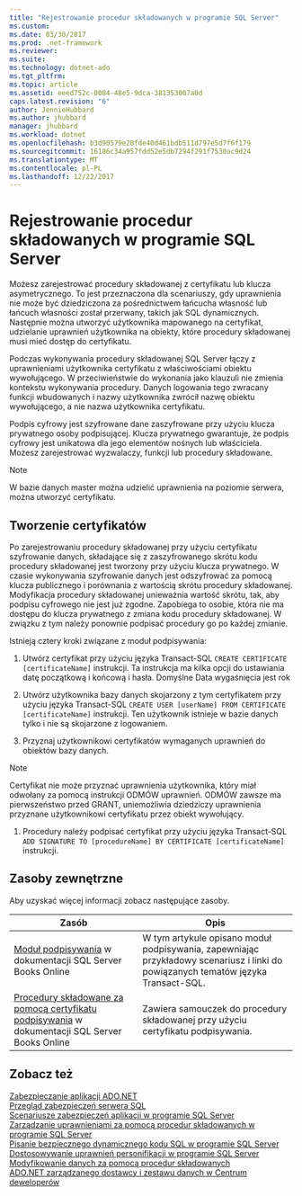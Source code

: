 ```yaml
---
title: "Rejestrowanie procedur składowanych w programie SQL Server"
ms.custom: 
ms.date: 03/30/2017
ms.prod: .net-framework
ms.reviewer: 
ms.suite: 
ms.technology: dotnet-ado
ms.tgt_pltfrm: 
ms.topic: article
ms.assetid: eeed752c-0084-48e5-9dca-381353007a0d
caps.latest.revision: "6"
author: JennieHubbard
ms.author: jhubbard
manager: jhubbard
ms.workload: dotnet
ms.openlocfilehash: b3d90579e28fde40d461bdb511d797e5d7f6f179
ms.sourcegitcommit: 16186c34a957fdd52e5db7294f291f7530ac9d24
ms.translationtype: MT
ms.contentlocale: pl-PL
ms.lasthandoff: 12/22/2017
---
```

# <a name="signing-stored-procedures-in-sql-server"></a>Rejestrowanie procedur składowanych w programie SQL Server
Możesz zarejestrować procedury składowanej z certyfikatu lub klucza asymetrycznego. To jest przeznaczona dla scenariuszy, gdy uprawnienia nie może być dziedziczona za pośrednictwem łańcucha własność lub łańcuch własności został przerwany, takich jak SQL dynamicznych. Następnie można utworzyć użytkownika mapowanego na certyfikat, udzielanie uprawnień użytkownika na obiekty, które procedury składowanej musi mieć dostęp do certyfikatu.  
  
 Podczas wykonywania procedury składowanej SQL Server łączy z uprawnieniami użytkownika certyfikatu z właściwościami obiektu wywołującego. W przeciwieństwie do wykonania jako klauzuli nie zmienia kontekstu wykonywania procedury. Danych logowania tego zwracany funkcji wbudowanych i nazwy użytkownika zwrócił nazwę obiektu wywołującego, a nie nazwa użytkownika certyfikatu.  
  
 Podpis cyfrowy jest szyfrowane dane zaszyfrowane przy użyciu klucza prywatnego osoby podpisującej. Klucza prywatnego gwarantuje, że podpis cyfrowy jest unikatowa dla jego elementów nośnych lub właściciela. Możesz zarejestrować wyzwalaczy, funkcji lub procedury składowane.  
  
> [!NOTE]
>  W bazie danych master można udzielić uprawnienia na poziomie serwera, można utworzyć certyfikatu.  
  
## <a name="creating-certificates"></a>Tworzenie certyfikatów  
 Po zarejestrowaniu procedury składowanej przy użyciu certyfikatu szyfrowanie danych, składające się z zaszyfrowanego skrótu kodu procedury składowanej jest tworzony przy użyciu klucza prywatnego. W czasie wykonywania szyfrowanie danych jest odszyfrować za pomocą klucza publicznego i porównania z wartością skrótu procedury składowanej. Modyfikacja procedury składowanej unieważnia wartość skrótu, tak, aby podpisu cyfrowego nie jest już zgodne. Zapobiega to osobie, która nie ma dostępu do klucza prywatnego z zmiana kodu procedury składowanej. W związku z tym należy ponownie podpisać procedury go po każdej zmianie.  
  
 Istnieją cztery kroki związane z moduł podpisywania:  
  
1.  Utwórz certyfikat przy użyciu języka Transact-SQL `CREATE CERTIFICATE [certificateName]` instrukcji. Ta instrukcja ma kilka opcji do ustawiania datę początkową i końcową i hasła. Domyślne Data wygaśnięcia jest rok  
  
2.  Utwórz użytkownika bazy danych skojarzony z tym certyfikatem przy użyciu języka Transact-SQL `CREATE USER [userName] FROM CERTIFICATE [certificateName]` instrukcji. Ten użytkownik istnieje w bazie danych tylko i nie są skojarzone z logowaniem.  
  
3.  Przyznaj użytkownikowi certyfikatów wymaganych uprawnień do obiektów bazy danych.  
  
> [!NOTE]
>  Certyfikat nie może przyznać uprawnienia użytkownika, który miał odwołany za pomocą instrukcji ODMÓW uprawnień. ODMÓW zawsze ma pierwszeństwo przed GRANT, uniemożliwia dziedziczy uprawnienia przyznane użytkownikowi certyfikatu przez obiekt wywołujący.  
  
1.  Procedury należy podpisać certyfikat przy użyciu języka Transact-SQL `ADD SIGNATURE TO [procedureName] BY CERTIFICATE [certificateName]` instrukcji.  
  
## <a name="external-resources"></a>Zasoby zewnętrzne  
 Aby uzyskać więcej informacji zobacz następujące zasoby.  
  
|Zasób|Opis|  
|--------------|-----------------|  
|[Moduł podpisywania](http://go.microsoft.com/fwlink/?LinkId=98590) w dokumentacji SQL Server Books Online|W tym artykule opisano moduł podpisywania, zapewniając przykładowy scenariusz i linki do powiązanych tematów języka Transact-SQL.|  
|[Procedury składowane za pomocą certyfikatu podpisywania](http://msdn.microsoft.com/library/bb283630.aspx) w dokumentacji SQL Server Books Online|Zawiera samouczek do procedury składowanej przy użyciu certyfikatu podpisywania.|  
  
## <a name="see-also"></a>Zobacz też  
 [Zabezpieczanie aplikacji ADO.NET](../../../../../docs/framework/data/adonet/securing-ado-net-applications.md)  
 [Przegląd zabezpieczeń serwera SQL](../../../../../docs/framework/data/adonet/sql/overview-of-sql-server-security.md)  
 [Scenariusze zabezpieczeń aplikacji w programie SQL Server](../../../../../docs/framework/data/adonet/sql/application-security-scenarios-in-sql-server.md)  
 [Zarządzanie uprawnieniami za pomocą procedur składowanych w programie SQL Server](../../../../../docs/framework/data/adonet/sql/managing-permissions-with-stored-procedures-in-sql-server.md)  
 [Pisanie bezpiecznego dynamicznego kodu SQL w programie SQL Server](../../../../../docs/framework/data/adonet/sql/writing-secure-dynamic-sql-in-sql-server.md)  
 [Dostosowywanie uprawnień personifikacji w programie SQL Server](../../../../../docs/framework/data/adonet/sql/customizing-permissions-with-impersonation-in-sql-server.md)  
 [Modyfikowanie danych za pomocą procedur składowanych](../../../../../docs/framework/data/adonet/modifying-data-with-stored-procedures.md)  
 [ADO.NET zarządzanego dostawcy i zestawu danych w Centrum deweloperów](http://go.microsoft.com/fwlink/?LinkId=217917)
